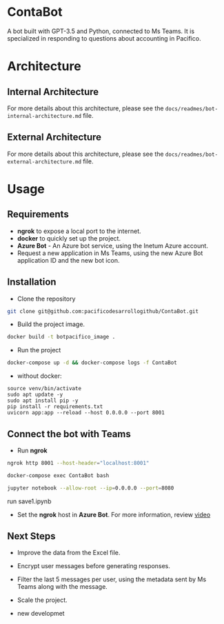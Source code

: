 # ContaBot

A bot built with GPT-3.5 and Python, connected to Ms Teams. It is specialized in responding to questions about accounting in Pacifico.

# Architecture

## Internal Architecture

For more details about this architecture, please see the `docs/readmes/bot-internal-architecture.md` file.

## External Architecture

For more details about this architecture, please see the `docs/readmes/bot-external-architecture.md` file.

# Usage

## Requirements
- **ngrok** to expose a local port to the internet.
- **docker** to quickly set up the project.
- **Azure Bot** - An Azure bot service, using the Inetum Azure account.
- Request a new application in Ms Teams, using the new Azure Bot application ID and the new bot icon.

## Installation
- Clone the repository
```bash
git clone git@github.com:pacificodesarrollogithub/ContaBot.git
```
- Build the project image.

```bash
docker build -t botpacifico_image .
```
- Run the project

```bash
docker-compose up -d && docker-compose logs -f ContaBot

```

- without docker:


```
source venv/bin/activate
sudo apt update -y
sudo apt install pip -y
pip install -r requirements.txt
uvicorn app:app --reload --host 0.0.0.0 --port 8001
```

## Connect the bot with Teams

- Run **ngrok**

```bash
ngrok http 8001 --host-header="localhost:8001"
```

```bash
docker-compose exec ContaBot bash

jupyter notebook --allow-root --ip=0.0.0.0 --port=8080

```
run save1.ipynb

- Set the **ngrok** host in **Azure Bot**. For more information, review [video](https://www.youtube.com/watch?v=oirW1hba-q8&list=PLSxMh3dfmJ0fX1X14tHfVhlEcU8e4C1dS&index=1&ab_channel=SoftTouch)

## Next Steps
- Improve the data from the Excel file.

- Encrypt user messages before generating responses.

- Filter the last 5 messages per user, using the metadata sent by Ms Teams along with the message.

- Scale the project.
- new developmet

